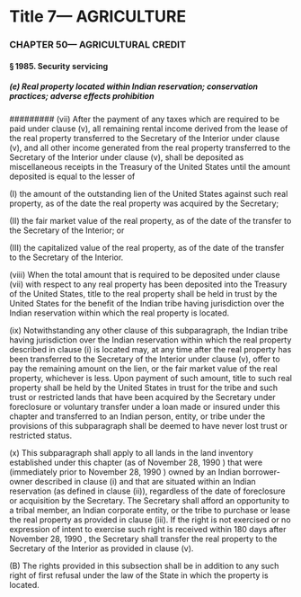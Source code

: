 
# Title 7— AGRICULTURE
### CHAPTER 50— AGRICULTURAL CREDIT
#### § 1985. Security servicing
##### (e) Real property located within Indian reservation; conservation practices; adverse effects prohibition
######### (vii) After the payment of any taxes which are required to be paid under clause (v), all remaining rental income derived from the lease of the real property transferred to the Secretary of the Interior under clause (v), and all other income generated from the real property transferred to the Secretary of the Interior under clause (v), shall be deposited as miscellaneous receipts in the Treasury of the United States until the amount deposited is equal to the lesser of

(I) the amount of the outstanding lien of the United States against such real property, as of the date the real property was acquired by the Secretary;

(II) the fair market value of the real property, as of the date of the transfer to the Secretary of the Interior; or

(III) the capitalized value of the real property, as of the date of the transfer to the Secretary of the Interior.

(viii) When the total amount that is required to be deposited under clause (vii) with respect to any real property has been deposited into the Treasury of the United States, title to the real property shall be held in trust by the United States for the benefit of the Indian tribe having jurisdiction over the Indian reservation within which the real property is located.

(ix) Notwithstanding any other clause of this subparagraph, the Indian tribe having jurisdiction over the Indian reservation within which the real property described in clause (i) is located may, at any time after the real property has been transferred to the Secretary of the Interior under clause (v), offer to pay the remaining amount on the lien, or the fair market value of the real property, whichever is less. Upon payment of such amount, title to such real property shall be held by the United States in trust for the tribe and such trust or restricted lands that have been acquired by the Secretary under foreclosure or voluntary transfer under a loan made or insured under this chapter and transferred to an Indian person, entity, or tribe under the provisions of this subparagraph shall be deemed to have never lost trust or restricted status.

(x) This subparagraph shall apply to all lands in the land inventory established under this chapter (as of November 28, 1990 ) that were (immediately prior to November 28, 1990 ) owned by an Indian borrower-owner described in clause (i) and that are situated within an Indian reservation (as defined in clause (ii)), regardless of the date of foreclosure or acquisition by the Secretary. The Secretary shall afford an opportunity to a tribal member, an Indian corporate entity, or the tribe to purchase or lease the real property as provided in clause (iii). If the right is not exercised or no expression of intent to exercise such right is received within 180 days after November 28, 1990 , the Secretary shall transfer the real property to the Secretary of the Interior as provided in clause (v).

(B) The rights provided in this subsection shall be in addition to any such right of first refusal under the law of the State in which the property is located.
